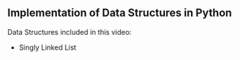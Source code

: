 ## Implementation of Data Structures in Python

Data Structures included in this video:
* Singly Linked List
